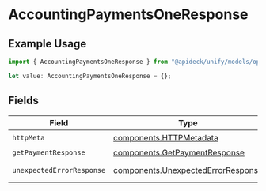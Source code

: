 # AccountingPaymentsOneResponse

## Example Usage

```typescript
import { AccountingPaymentsOneResponse } from "@apideck/unify/models/operations";

let value: AccountingPaymentsOneResponse = {};
```

## Fields

| Field                                                                                    | Type                                                                                     | Required                                                                                 | Description                                                                              |
| ---------------------------------------------------------------------------------------- | ---------------------------------------------------------------------------------------- | ---------------------------------------------------------------------------------------- | ---------------------------------------------------------------------------------------- |
| `httpMeta`                                                                               | [components.HTTPMetadata](../../models/components/httpmetadata.md)                       | :heavy_check_mark:                                                                       | N/A                                                                                      |
| `getPaymentResponse`                                                                     | [components.GetPaymentResponse](../../models/components/getpaymentresponse.md)           | :heavy_minus_sign:                                                                       | Payment                                                                                  |
| `unexpectedErrorResponse`                                                                | [components.UnexpectedErrorResponse](../../models/components/unexpectederrorresponse.md) | :heavy_minus_sign:                                                                       | Unexpected error                                                                         |